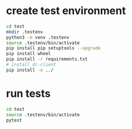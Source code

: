 # create test environment
```bash
cd test
mkdir .testenv
python3 -m venv .testenv
source .testenv/bin/activate
pip install pip setuptools --upgrade
pip install wheel
pip install -r requirements.txt
# install dc-client
pip install -e ../
```

# run tests
```bash
cd test
source .testenv/bin/activate
pytest
```

